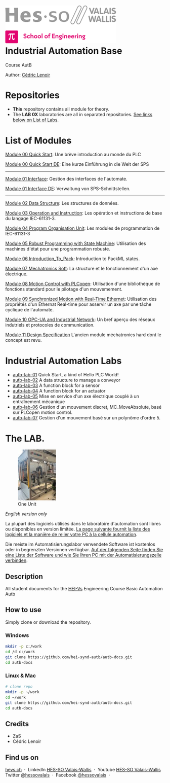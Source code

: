 <h1 align="left">
  <br>
  <img src="./img/hei-en.png" alt="HEI-Vs Logo" width="350">
  <br>
  Industrial Automation Base
  <br>
</h1>

Course AutB

Author: [Cédric Lenoir](mailto:cedric.lenoir@hevs.ch)

# Repositories
- **This** repository contains all module for theory.
- The **LAB 0X** laboratories are all in separated repositories. [See links below on List of Labs](#industrial-automation-labs).

# List of Modules
[Module 00 Quick Start](./AutB_MOD_00_Quick_Start/README.md): Une brève introduction au monde du PLC

[Module 00 Quick Start DE](./AutB_MOD_00_Quick_Start/README_DE.md): Eine kurze Einführung in die Welt der SPS

---

[Module 01 Interface](./AutB_MOD_01_Interface/README.md): Gestion des interfaces de l'automate.

[Module 01 Interface DE](./AutB_MOD_01_Interface/README_DE.md): Verwaltung von SPS-Schnittstellen.

---

[Module 02 Data Structure](./AutB_MOD_02_Data_Structure/README.md): Les structures de données.

[Module 03 Operation and Instruction](./AutB_MOD_03_Operation_And_Instruction/README.md): Les opération et instructions de base du langage IEC-61131-3.

[Module 04 Program Organisation Unit](./AutB_MOD_04_Program_Organisation_Unit/README.md): Les modules de programmation de IEC-61131-3

[Module 05 Robust Programming with State Machine](./AutB_MOD_05_Robust_Programming_With_State_Machine/README.md): Utilisation des machines d'état pour une programmation robuste.

[Module 06 Introduction_To_Pack](./AutB_MOD_06_Introduction_To_Pack/README.md): Introduction to PackML states.

[Module 07 Mechatronics Soft](./AutB_MOD_07_Mechatronics_Soft/README.md): La structure et le fonctionnement d'un axe électrique.

[Module 08 Motion Control with PLCopen](./AutB_MOD_08_Motion_Control_With_PLCopen/README.md): Utilisation d'une bibliothèque de fonctions standard pour le pilotage d'un mouvemement.

[Module 09 Synchronized Motion with Real-Time Ethernet](./AutB_MOD_09_Synchronized_Motion_With_Real_Time_Ethernet/README.md): Utilisation des propriétés d'un Ethernat Real-time pour asservir un axe par une tâche cyclique de l'automate.

[Module 10 OPC-UA and Industrial Network](./AutB_MOD_10_OPC_UA/README.md): Un bref aperçu des réseaux indutriels et protocoles de communication.

[Module 11 Design Specification](./AutB_MOD_11_Design_Specification/README.md) L'ancien module méchatronics hard dont le concept est revu.

# Industrial Automation Labs

- [autb-lab-01](https://github.com/hei-synd-autb/autb-lab-01) Quick Start, a kind of Hello PLC World!
- [autb-lab-02](https://github.com/hei-synd-autb/autb-lab-02) A data structure to manage a conveyor
- [autb-lab-03](https://github.com/hei-synd-autb/autb-lab-03) A function block for a sensor
- [autb-lab-04](https://github.com/hei-synd-autb/autb-lab-04) A function block for an actuator
- [autb-lab-05](https://github.com/hei-synd-autb/autb-lab-05) Mise en service d'un axe électrique couplé à un entraînement mécanique
- [autb-lab-06](https://github.com/hei-synd-autb/autb-lab-06) Gestion d'un mouvement discret, MC_MoveAbsolute, basé sur PLCopen motion control.
- [autb-lab-07](https://github.com/hei-synd-autb/autb-lab-07) Gestion d'un mouvement basé sur un polynôme d'ordre 5.

# The LAB.
<figure>
    <img src="./img/OneUnit.jpg"
         alt="Image Lost One Unit">
    <figcaption>One Unit</figcaption>
</figure>

*English version only*

La plupart des logiciels utilisés dans le laboratoire d'automation sont libres ou disponibles en version limitée.
[La page suivante fournit la liste des logiciels et la manière de relier votre PC à la cellule automation](./AutB_LAB/readme.md).

Die meiste im Automatisierungslabor verwendete Software ist kostenlos oder in begrenzten Versionen verfügbar.
[Auf der folgenden Seite finden Sie eine Liste der Software und wie Sie Ihren PC mit der Automatisierungszelle verbinden](./AutB_LAB/readme.md).

## Description

All student documents for the [HEI-Vs](https://hevs.ch/synd) Engineering Course Basic Automation Autb

## How to use

Simply clone or download the repository.

### Windows

  ```bash
  mkdir -p c:/work
  cd /d c:/work
  git clone https://github.com/hei-synd-autb/autb-docs.git
  cd autb-docs
  ```

### Linux & Mac

  ```bash
  # clone repo
  mkdir -p ~/work
  cd ~/work
  git clone https://github.com/hei-synd-autb/autb-docs.git
  cd autb-docs
  ```

## Credits

* ZaS
* Cédric Lenoir

## Find us on

[hevs.ch](https://www.hevs.ch) &nbsp;&middot;&nbsp;
LinkedIn [HES-SO Valais-Wallis](https://www.linkedin.com/groups/104343/) &nbsp;&middot;&nbsp;
Youtube [HES-SO Valais-Wallis](https://www.youtube.com/user/HESSOVS)
Twitter [@hessovalais](https://twitter.com/hessovalais) &nbsp;&middot;&nbsp;
Facebook [@hessovalais](https://www.facebook.com/hessovalais) &nbsp;&middot;&nbsp;
